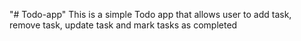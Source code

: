 "# Todo-app" 
This is a simple Todo app that allows user to add task, remove task, update task and mark tasks as completed
